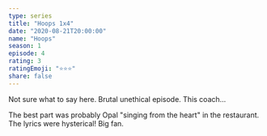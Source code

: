 ```yaml
---
type: series
title: "Hoops 1x4"
date: "2020-08-21T20:00:00"
name: "Hoops"
season: 1
episode: 4
rating: 3
ratingEmoji: "⭐️⭐️⭐️"
share: false
---
```


Not sure what to say here. Brutal unethical episode. This coach...

The best part was probably Opal "singing from the heart" in the restaurant. The lyrics were hysterical! Big fan.
